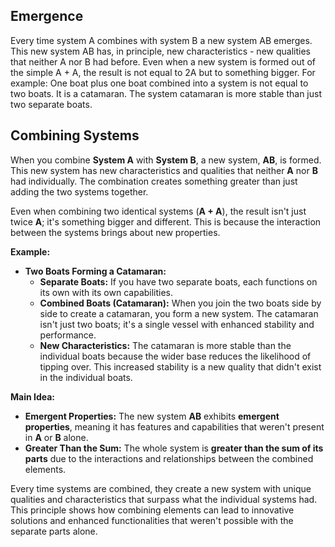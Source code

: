 ## Emergence

Every time system A combines with system B a new system AB emerges. This new system AB has, in principle, new characteristics - new qualities that neither A nor B had before. Even when a new system is formed out of the simple A + A, the result is not equal to 2A but to something bigger. For example: One boat plus one boat combined into a system is not equal to two boats. It is a catamaran. The system catamaran is more stable than just two separate boats.

## Combining Systems

When you combine **System A** with **System B**, a new system, **AB**, is formed. This new system has new characteristics and qualities that neither **A** nor **B** had individually. The combination creates something greater than just adding the two systems together.

Even when combining two identical systems (**A + A**), the result isn't just twice **A**; it's something bigger and different. This is because the interaction between the systems brings about new properties.

**Example:**

- **Two Boats Forming a Catamaran:**
  - **Separate Boats:** If you have two separate boats, each functions on its own with its own capabilities.
  - **Combined Boats (Catamaran):** When you join the two boats side by side to create a catamaran, you form a new system. The catamaran isn't just two boats; it's a single vessel with enhanced stability and performance.
  - **New Characteristics:** The catamaran is more stable than the individual boats because the wider base reduces the likelihood of tipping over. This increased stability is a new quality that didn't exist in the individual boats.

**Main Idea:**

- **Emergent Properties:** The new system **AB** exhibits **emergent properties**, meaning it has features and capabilities that weren't present in **A** or **B** alone.
- **Greater Than the Sum:** The whole system is **greater than the sum of its parts** due to the interactions and relationships between the combined elements.

Every time systems are combined, they create a new system with unique qualities and characteristics that surpass what the individual systems had. This principle shows how combining elements can lead to innovative solutions and enhanced functionalities that weren't possible with the separate parts alone.

